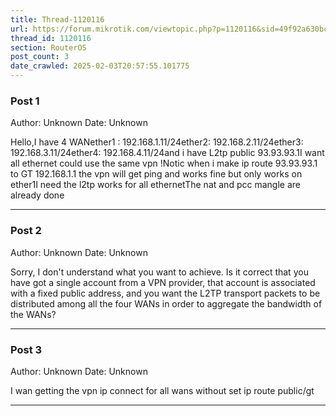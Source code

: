 ```yaml
---
title: Thread-1120116
url: https://forum.mikrotik.com/viewtopic.php?p=1120116&sid=49f92a630bc7970d8ca50523be880e8f#p1120116
thread_id: 1120116
section: RouterOS
post_count: 3
date_crawled: 2025-02-03T20:57:55.101775
---
```


### Post 1
Author: Unknown
Date: Unknown

Hello,I have 4 WANether1 : 192.168.1.11/24ether2: 192.168.2.11/24ether3: 192.168.3.11/24ether4: 192.168.4.11/24and i have L2tp public 93.93.93.1I want all ethernet could use the same vpn !Notic when i make ip route 93.93.93.1 to GT 192.168.1.1 the vpn will get ping and works fine but only works on ether1I need the l2tp works for all ethernetThe nat and pcc mangle are already done

---
### Post 2
Author: Unknown
Date: Unknown

Sorry, I don't understand what you want to achieve. Is it correct that you have got a single account from a VPN provider, that account is associated with a fixed public address, and you want the L2TP transport packets to be distributed among all the four WANs in order to aggregate the bandwidth of the WANs?

---
### Post 3
Author: Unknown
Date: Unknown

I wan getting the vpn ip connect for all wans without set ip route public/gt

---
